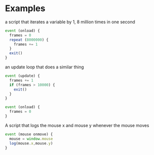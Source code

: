 # Examples

a script that iterates a variable by 1, 8 million times in one second

```js
event (onload) {
  frames = 0
  repeat (8000000) {
    frames += 1
  }
  exit()
}
```

an update loop that does a similar thing

```js
event (update) {
  frames += 1
  if (frames > 10000) {
    exit()
  }
}

event (onload) {
  frames = 0
}
```

A script that logs the mouse x and mouse y whenever the mouse moves

```js
event (mouse onmove) {
  mouse = window.mouse
  log(mouse.x,mouse.y)
}
```
